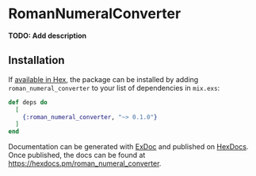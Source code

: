 # RomanNumeralConverter

**TODO: Add description**

## Installation

If [available in Hex](https://hex.pm/docs/publish), the package can be installed
by adding `roman_numeral_converter` to your list of dependencies in `mix.exs`:

```elixir
def deps do
  [
    {:roman_numeral_converter, "~> 0.1.0"}
  ]
end
```

Documentation can be generated with [ExDoc](https://github.com/elixir-lang/ex_doc)
and published on [HexDocs](https://hexdocs.pm). Once published, the docs can
be found at <https://hexdocs.pm/roman_numeral_converter>.

